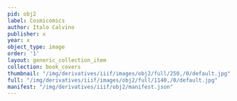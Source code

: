 ```yaml
---
pid: obj2
label: Cosmicomics
author: Italo Calvino
publisher: x
year: x
object_type: image
order: '1'
layout: generic_collection_item
collection: book_covers
thumbnail: "/img/derivatives/iiif/images/obj2/full/250,/0/default.jpg"
full: "/img/derivatives/iiif/images/obj2/full/1140,/0/default.jpg"
manifest: "/img/derivatives/iiif/obj2/manifest.json"
---
```

